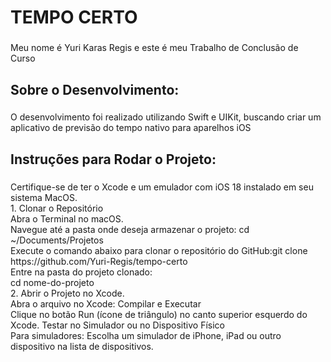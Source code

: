 <h1 align="left">TEMPO CERTO</h1>

###

<p align="left">Meu nome é Yuri Karas Regis e este é meu Trabalho de Conclusão de Curso</p>

###

<h2 align="left">Sobre o Desenvolvimento:</h2>

###

<p align="left">O desenvolvimento foi realizado utilizando Swift e UIKit, buscando criar um aplicativo de previsão do tempo nativo para aparelhos iOS</p>

###

<h2 align="left">Instruções para Rodar o Projeto:</h2>

###

<p align="left">Certifique-se de ter o Xcode e um emulador com iOS 18 instalado em seu sistema MacOS.<br>1. Clonar o Repositório<br>Abra o Terminal no macOS.<br>Navegue até a pasta onde deseja armazenar o projeto:
  cd ~/Documents/Projetos<br>Execute o comando abaixo para clonar o repositório do GitHub:git clone https://github.com/Yuri-Regis/tempo-certo<br>Entre na pasta do projeto clonado:<br>cd nome-do-projeto<br>2. Abrir o Projeto no Xcode.<br>Abra o arquivo no Xcode:
 Compilar e Executar<br>
  Clique no botão Run (ícone de triângulo) no canto superior esquerdo do Xcode. Testar no Simulador ou no Dispositivo Físico<br>Para simuladores: Escolha um simulador de iPhone, iPad ou outro dispositivo na lista de dispositivos.<br>
